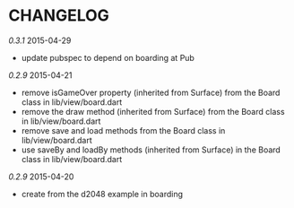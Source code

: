 # CHANGELOG

*0.3.1* 2015-04-29 

+ update pubspec to depend on boarding at Pub

*0.2.9* 2015-04-21

+ remove isGameOver property (inherited from Surface) from the Board class in lib/view/board.dart
+ remove the draw method (inherited from Surface) from the Board class in lib/view/board.dart
+ remove save and load methods from the Board class in lib/view/board.dart
+ use saveBy and loadBy methods (inherited from Surface) in the Board class in lib/view/board.dart

*0.2.9* 2015-04-20

+ create from the d2048 example in boarding


